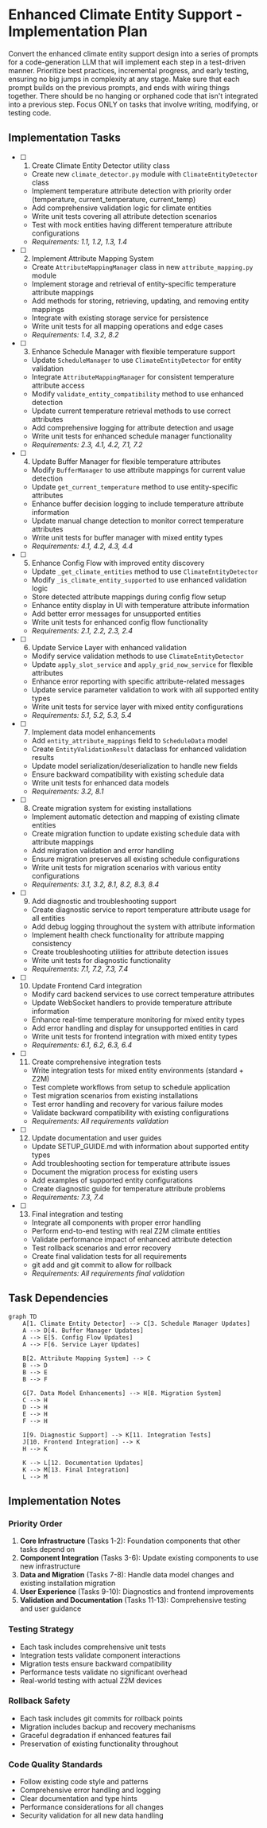 # Enhanced Climate Entity Support - Implementation Plan

Convert the enhanced climate entity support design into a series of prompts for a code-generation LLM that will implement each step in a test-driven manner. Prioritize best practices, incremental progress, and early testing, ensuring no big jumps in complexity at any stage. Make sure that each prompt builds on the previous prompts, and ends with wiring things together. There should be no hanging or orphaned code that isn't integrated into a previous step. Focus ONLY on tasks that involve writing, modifying, or testing code.

## Implementation Tasks

- [ ] 1. Create Climate Entity Detector utility class
  - Create new `climate_detector.py` module with `ClimateEntityDetector` class
  - Implement temperature attribute detection with priority order (temperature, current_temperature, current_temp)
  - Add comprehensive validation logic for climate entities
  - Write unit tests covering all attribute detection scenarios
  - Test with mock entities having different temperature attribute configurations
  - _Requirements: 1.1, 1.2, 1.3, 1.4_

- [ ] 2. Implement Attribute Mapping System
  - Create `AttributeMappingManager` class in new `attribute_mapping.py` module
  - Implement storage and retrieval of entity-specific temperature attribute mappings
  - Add methods for storing, retrieving, updating, and removing entity mappings
  - Integrate with existing storage service for persistence
  - Write unit tests for all mapping operations and edge cases
  - _Requirements: 1.4, 3.2, 8.2_

- [ ] 3. Enhance Schedule Manager with flexible temperature support
  - Update `ScheduleManager` to use `ClimateEntityDetector` for entity validation
  - Integrate `AttributeMappingManager` for consistent temperature attribute access
  - Modify `validate_entity_compatibility` method to use enhanced detection
  - Update current temperature retrieval methods to use correct attributes
  - Add comprehensive logging for attribute detection and usage
  - Write unit tests for enhanced schedule manager functionality
  - _Requirements: 2.3, 4.1, 4.2, 7.1, 7.2_

- [ ] 4. Update Buffer Manager for flexible temperature attributes
  - Modify `BufferManager` to use attribute mappings for current value detection
  - Update `get_current_temperature` method to use entity-specific attributes
  - Enhance buffer decision logging to include temperature attribute information
  - Update manual change detection to monitor correct temperature attributes
  - Write unit tests for buffer manager with mixed entity types
  - _Requirements: 4.1, 4.2, 4.3, 4.4_

- [ ] 5. Enhance Config Flow with improved entity discovery
  - Update `_get_climate_entities` method to use `ClimateEntityDetector`
  - Modify `_is_climate_entity_supported` to use enhanced validation logic
  - Store detected attribute mappings during config flow setup
  - Enhance entity display in UI with temperature attribute information
  - Add better error messages for unsupported entities
  - Write unit tests for enhanced config flow functionality
  - _Requirements: 2.1, 2.2, 2.3, 2.4_

- [ ] 6. Update Service Layer with enhanced validation
  - Modify service validation methods to use `ClimateEntityDetector`
  - Update `apply_slot_service` and `apply_grid_now_service` for flexible attributes
  - Enhance error reporting with specific attribute-related messages
  - Update service parameter validation to work with all supported entity types
  - Write unit tests for service layer with mixed entity configurations
  - _Requirements: 5.1, 5.2, 5.3, 5.4_

- [ ] 7. Implement data model enhancements
  - Add `entity_attribute_mappings` field to `ScheduleData` model
  - Create `EntityValidationResult` dataclass for enhanced validation results
  - Update model serialization/deserialization to handle new fields
  - Ensure backward compatibility with existing schedule data
  - Write unit tests for enhanced data models
  - _Requirements: 3.2, 8.1_

- [ ] 8. Create migration system for existing installations
  - Implement automatic detection and mapping of existing climate entities
  - Create migration function to update existing schedule data with attribute mappings
  - Add migration validation and error handling
  - Ensure migration preserves all existing schedule configurations
  - Write unit tests for migration scenarios with various entity configurations
  - _Requirements: 3.1, 3.2, 8.1, 8.2, 8.3, 8.4_

- [ ] 9. Add diagnostic and troubleshooting support
  - Create diagnostic service to report temperature attribute usage for all entities
  - Add debug logging throughout the system with attribute information
  - Implement health check functionality for attribute mapping consistency
  - Create troubleshooting utilities for attribute detection issues
  - Write unit tests for diagnostic functionality
  - _Requirements: 7.1, 7.2, 7.3, 7.4_

- [ ] 10. Update Frontend Card integration
  - Modify card backend services to use correct temperature attributes
  - Update WebSocket handlers to provide temperature attribute information
  - Enhance real-time temperature monitoring for mixed entity types
  - Add error handling and display for unsupported entities in card
  - Write unit tests for frontend integration with mixed entity types
  - _Requirements: 6.1, 6.2, 6.3, 6.4_

- [ ] 11. Create comprehensive integration tests
  - Write integration tests for mixed entity environments (standard + Z2M)
  - Test complete workflows from setup to schedule application
  - Test migration scenarios from existing installations
  - Test error handling and recovery for various failure modes
  - Validate backward compatibility with existing configurations
  - _Requirements: All requirements validation_

- [ ] 12. Update documentation and user guides
  - Update SETUP_GUIDE.md with information about supported entity types
  - Add troubleshooting section for temperature attribute issues
  - Document the migration process for existing users
  - Add examples of supported entity configurations
  - Create diagnostic guide for temperature attribute problems
  - _Requirements: 7.3, 7.4_

- [ ] 13. Final integration and testing
  - Integrate all components with proper error handling
  - Perform end-to-end testing with real Z2M climate entities
  - Validate performance impact of enhanced attribute detection
  - Test rollback scenarios and error recovery
  - Create final validation tests for all requirements
  - git add and git commit to allow for rollback
  - _Requirements: All requirements final validation_

## Task Dependencies

```mermaid
graph TD
    A[1. Climate Entity Detector] --> C[3. Schedule Manager Updates]
    A --> D[4. Buffer Manager Updates]
    A --> E[5. Config Flow Updates]
    A --> F[6. Service Layer Updates]
    
    B[2. Attribute Mapping System] --> C
    B --> D
    B --> E
    B --> F
    
    G[7. Data Model Enhancements] --> H[8. Migration System]
    C --> H
    D --> H
    E --> H
    F --> H
    
    I[9. Diagnostic Support] --> K[11. Integration Tests]
    J[10. Frontend Integration] --> K
    H --> K
    
    K --> L[12. Documentation Updates]
    K --> M[13. Final Integration]
    L --> M
```

## Implementation Notes

### Priority Order
1. **Core Infrastructure** (Tasks 1-2): Foundation components that other tasks depend on
2. **Component Integration** (Tasks 3-6): Update existing components to use new infrastructure
3. **Data and Migration** (Tasks 7-8): Handle data model changes and existing installation migration
4. **User Experience** (Tasks 9-10): Diagnostics and frontend improvements
5. **Validation and Documentation** (Tasks 11-13): Comprehensive testing and user guidance

### Testing Strategy
- Each task includes comprehensive unit tests
- Integration tests validate component interactions
- Migration tests ensure backward compatibility
- Performance tests validate no significant overhead
- Real-world testing with actual Z2M devices

### Rollback Safety
- Each task includes git commits for rollback points
- Migration includes backup and recovery mechanisms
- Graceful degradation if enhanced features fail
- Preservation of existing functionality throughout

### Code Quality Standards
- Follow existing code style and patterns
- Comprehensive error handling and logging
- Clear documentation and type hints
- Performance considerations for all changes
- Security validation for all new data handling